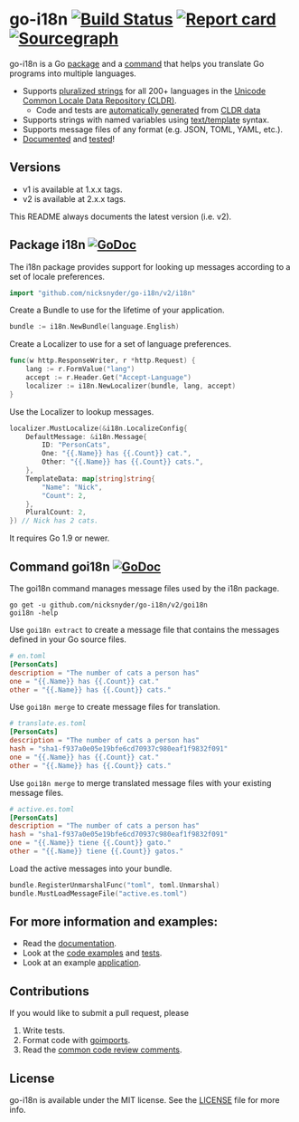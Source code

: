 # go-i18n [![Build Status](https://travis-ci.org/nicksnyder/go-i18n.svg?branch=master)](http://travis-ci.org/nicksnyder/go-i18n) [![Report card](https://goreportcard.com/badge/github.com/nicksnyder/go-i18n)](https://goreportcard.com/report/github.com/nicksnyder/go-i18n) [![Sourcegraph](https://sourcegraph.com/github.com/nicksnyder/go-i18n/-/badge.svg)](https://sourcegraph.com/github.com/nicksnyder/go-i18n?badge)

go-i18n is a Go [package](#package-i18n) and a [command](#command-goi18n) that helps you translate Go programs into multiple languages.

* Supports [pluralized strings](http://cldr.unicode.org/index/cldr-spec/plural-rules) for all 200+ languages in the [Unicode Common Locale Data Repository (CLDR)](http://www.unicode.org/cldr/charts/28/supplemental/language_plural_rules.html).
  * Code and tests are [automatically generated](https://github.com/nicksnyder/go-i18n/tree/master/i18n/language/codegen) from [CLDR data](http://cldr.unicode.org/index/downloads)
* Supports strings with named variables using [text/template](http://golang.org/pkg/text/template/) syntax.
* Supports message files of any format (e.g. JSON, TOML, YAML, etc.).
* [Documented](http://godoc.org/github.com/nicksnyder/go-i18n) and [tested](https://travis-ci.org/nicksnyder/go-i18n)!

## Versions

* v1 is available at 1.x.x tags.
* v2 is available at 2.x.x tags.

This README always documents the latest version (i.e. v2).

## Package i18n [![GoDoc](http://godoc.org/github.com/nicksnyder/go-i18n?status.svg)](http://godoc.org/github.com/nicksnyder/go-i18n/v2/i18n)

The i18n package provides support for looking up messages according to a set of locale preferences.

```go
import "github.com/nicksnyder/go-i18n/v2/i18n"
```

Create a Bundle to use for the lifetime of your application.

```go
bundle := i18n.NewBundle(language.English)
```

Create a Localizer to use for a set of language preferences.

```go
func(w http.ResponseWriter, r *http.Request) {
    lang := r.FormValue("lang")
    accept := r.Header.Get("Accept-Language")
    localizer := i18n.NewLocalizer(bundle, lang, accept)
}
```

Use the Localizer to lookup messages.

```go
localizer.MustLocalize(&i18n.LocalizeConfig{
    DefaultMessage: &i18n.Message{
        ID: "PersonCats",
        One: "{{.Name}} has {{.Count}} cat.",
        Other: "{{.Name}} has {{.Count}} cats.",
    },
    TemplateData: map[string]string{
        "Name": "Nick",
        "Count": 2,
    },
    PluralCount: 2,
}) // Nick has 2 cats.
```

It requires Go 1.9 or newer.

## Command goi18n [![GoDoc](http://godoc.org/github.com/nicksnyder/go-i18n?status.svg)](http://godoc.org/github.com/nicksnyder/go-i18n/v2/goi18n)

The goi18n command manages message files used by the i18n package.

```
go get -u github.com/nicksnyder/go-i18n/v2/goi18n
goi18n -help
```

Use `goi18n extract` to create a message file that contains the messages defined in your Go source files.

```toml
# en.toml
[PersonCats]
description = "The number of cats a person has"
one = "{{.Name}} has {{.Count}} cat."
other = "{{.Name}} has {{.Count}} cats."
```

Use `goi18n merge` to create message files for translation.

```toml
# translate.es.toml
[PersonCats]
description = "The number of cats a person has"
hash = "sha1-f937a0e05e19bfe6cd70937c980eaf1f9832f091"
one = "{{.Name}} has {{.Count}} cat."
other = "{{.Name}} has {{.Count}} cats."
```

Use `goi18n merge` to merge translated message files with your existing message files.

```toml
# active.es.toml
[PersonCats]
description = "The number of cats a person has"
hash = "sha1-f937a0e05e19bfe6cd70937c980eaf1f9832f091"
one = "{{.Name}} tiene {{.Count}} gato."
other = "{{.Name}} tiene {{.Count}} gatos."
```

Load the active messages into your bundle.

```go
bundle.RegisterUnmarshalFunc("toml", toml.Unmarshal)
bundle.MustLoadMessageFile("active.es.toml")
```

## For more information and examples:

* Read the [documentation](http://godoc.org/github.com/nicksnyder/go-i18n/v2/i18n).
* Look at the [code examples](https://github.com/nicksnyder/go-i18n/blob/master/i18n/example_test.go) and [tests](https://github.com/nicksnyder/go-i18n/blob/master/i18n/localizer_test.go).
* Look at an example [application](https://github.com/nicksnyder/go-i18n/tree/master/example).

## Contributions

If you would like to submit a pull request, please

1.  Write tests.
2.  Format code with [goimports](https://github.com/bradfitz/goimports).
3.  Read the [common code review comments](https://github.com/golang/go/wiki/CodeReviewComments).

## License

go-i18n is available under the MIT license. See the [LICENSE](LICENSE) file for more info.
